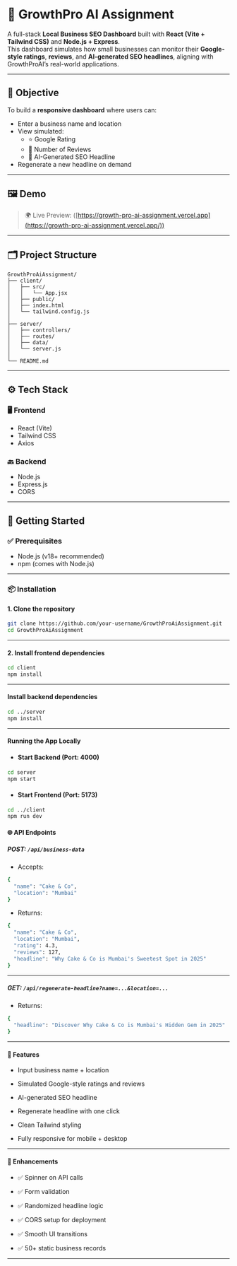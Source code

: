 # 🚀 GrowthPro AI Assignment

A full-stack **Local Business SEO Dashboard** built with **React (Vite + Tailwind CSS)** and **Node.js + Express**.  
This dashboard simulates how small businesses can monitor their **Google-style ratings**, **reviews**, and **AI-generated SEO headlines**, aligning with GrowthProAI’s real-world applications.

---

## 📌 Objective

To build a **responsive dashboard** where users can:

- Enter a business name and location
- View simulated:
  - ⭐ Google Rating
  - 📝 Number of Reviews
  - 🧠 AI-Generated SEO Headline
- Regenerate a new headline on demand

---

## 🖼️ Demo

> 🌍 Live Preview: ([https://growth-pro-ai-assignment.vercel.app](https://growth-pro-ai-assignment.vercel.app/))  

---

## 🗂️ Project Structure

```
GrowthProAiAssignment/
├── client/
│   ├── src/
│   │   └── App.jsx
│   ├── public/
│   ├── index.html
│   └── tailwind.config.js
│
├── server/                 
│   ├── controllers/
│   ├── routes/
│   ├── data/
│   └── server.js
│
└── README.md
```

---

## ⚙️ Tech Stack

### 🖥️ Frontend

- React (Vite)
- Tailwind CSS
- Axios

### 🔙 Backend

- Node.js
- Express.js
- CORS

---

## 🚀 Getting Started

### ✅ Prerequisites

- Node.js (v18+ recommended)
- npm (comes with Node.js)

---

### 📦 Installation

#### 1. Clone the repository

```bash
git clone https://github.com/your-username/GrowthProAiAssignment.git
cd GrowthProAiAssignment
```
---

#### 2. Install frontend dependencies
```bash
cd client
npm install
```
---

#### Install backend dependencies
```bash
cd ../server
npm install
```
---

#### Running the App Locally

-  #### Start Backend (Port: 4000)
```bash
cd server
npm start
```

- #### Start Frontend (Port: 5173)
```bash
cd ../client
npm run dev
```

#### 🌐 API Endpoints

##### POST:  `/api/business-data`

- Accepts:
```bash
{
  "name": "Cake & Co",
  "location": "Mumbai"
}
```
- Returns:
```bash
{
  "name": "Cake & Co",
  "location": "Mumbai",
  "rating": 4.3,
  "reviews": 127,
  "headline": "Why Cake & Co is Mumbai's Sweetest Spot in 2025"
}

```

---

##### GET:  `/api/regenerate-headline?name=...&location=...`

- Returns:
```bash
{
  "headline": "Discover Why Cake & Co is Mumbai's Hidden Gem in 2025"
}


```

---

#### 📱 Features

- Input business name + location

- Simulated Google-style ratings and reviews

- AI-generated SEO headline

-  Regenerate headline with one click

-  Clean Tailwind styling

- Fully responsive for mobile + desktop

---

#### 🧠 Enhancements

- ✅ Spinner on API calls

- ✅ Form validation

- ✅ Randomized headline logic

- ✅ CORS setup for deployment

- ✅ Smooth UI transitions

- ✅ 50+ static business records

---
